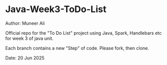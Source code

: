 # Java-Week3-ToDo-List

Author: Muneer Ali

Official repo for the "To Do List" project using Java, Spark, Handlebars etc for week 3 of java unit.

Each branch contains a new "Step" of code. Please fork, then clone.

Date: 20 Jun 2025